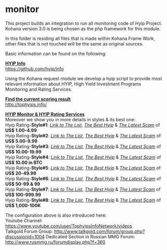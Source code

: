 # monitor
This project builds an integration to run all monitoring code of Hyip Project. Kohana version 3.0 is being chosen as the php framework for this module.

In this folder is residing all files that is made within Kohana Frame Work, other files that is not touched will be the same as original sources.

Basic information can be found on the following:

[**HYIP Info**][1]  
<https://github.com/hyip/info>
  
Using the Kohana request module we develop a hyip script to provide most relevant information about HYIP, High Yield Investment Programs Monitoring and Rating Services.

[**Find the current scoring result**](http://tophyips.info/monitor/hyip-list)  
<http://tophyips.info/>  
 
[**HYIP Monitor & HYIP Rating Services**][1]  
Moreover we show you in more details in styles & its best one:    
Hyip Rating-**Style#1**: [*Link to The List*](http://tophyips.info/monitor/hyip-rating/style-1), [*The Best Hyip*](http://tophyips.info/monitor/hyip-rating/style-1/best-1) & [*The Latest Scam*](http://tophyips.info/monitor/hyip-scam/style-1/best-1) of **US$ 1.00-4.99**  
Hyip Rating-**Style#2**: [*Link to The List*](http://tophyips.info/monitor/hyip-rating/style-2), [*The Best Hyip*](http://tophyips.info/monitor/hyip-rating/style-2/best-1) & [*The Latest Scam*](http://tophyips.info/monitor/hyip-scam/style-1/best-1) of **US$ 5.00-9.99**  
Hyip Rating-**Style#3**: [*Link to The List*](http://tophyips.info/monitor/hyip-rating/style-3), [*The Best Hyip*](http://tophyips.info/monitor/hyip-rating/style-3/best-1) & [*The Latest Scam*](http://tophyips.info/monitor/hyip-scam/style-1/best-1) of **US$ 10.00-19.99**  
Hyip Rating-**Style#4**: [*Link to The List*](http://tophyips.info/monitor/hyip-rating/style-4), [*The Best Hyip*](http://tophyips.info/monitor/hyip-rating/style-4/best-1) & [*The Latest Scam*](http://tophyips.info/monitor/hyip-scam/style-1/best-1) of **US$ 10.00 in BTC**  
Hyip Rating-**Style#5**: [*Link to The List*](http://tophyips.info/monitor/hyip-rating/style-5), [*The Best Hyip*](http://tophyips.info/monitor/hyip-rating/style-5/best-1) & [*The Latest Scam*](http://tophyips.info/monitor/hyip-scam/style-1/best-1) of **US$ 20-49.99**  
Hyip Rating-**Style#6**: [*Link to The List*](http://tophyips.info/monitor/hyip-rating/style-6), [*The Best Hyip*](http://tophyips.info/monitor/hyip-rating/style-6/best-1) & [*The Latest Scam*](http://tophyips.info/monitor/hyip-scam/style-1/best-1) of **US$ 50-99.& 99**  
Hyip Rating-**Style#7**: [*Link to The List*](http://tophyips.info/monitor/hyip-rating/style-7), [*The Best Hyip*](http://tophyips.info/monitor/hyip-rating/style-7/best-1) & [*The Latest Scam*](http://tophyips.info/monitor/hyip-scam/style-1/best-1) of **US$ 100-999.99**  
Hyip Rating-**Style#8**: [*Link to The List*](http://tophyips.info/monitor/hyip-rating/style-8), [*The Best Hyip*](http://tophyips.info/monitor/hyip-rating/style-8/best-1) & [*The Latest Scam*](http://tophyips.info/monitor/hyip-scam/style-1/best-1) of **US$ 1,000-100K**  


The configuration above is also introduced here:  
Youtube Channel: https://www.youtube.com/user/TophyipsInfoNetwork/videos  
Talkgold Forum Group: http://www.talkgold.com/forum/group.php?discussionid=1004 
Dedicated Section in Russian MMG Forum: http://www.rusmmg.ru/forumdisplay.php?f=360  

  [1]: https://github.com/hyip/info
